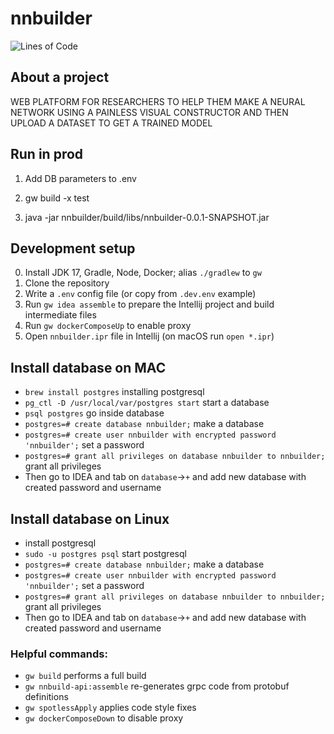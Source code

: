 # nnbuilder <!-- ![Build Status](https://img.shields.io/circleci/build/github/hse-mentorship/nnbuilder?style=flat-square)  -->
![Lines of Code](img.shields.io/tokei/lines/github/Frosendroska/nnbuilder?style=flat-square)

## About a project

 WEB PLATFORM FOR RESEARCHERS TO HELP THEM MAKE A NEURAL NETWORK USING A PAINLESS VISUAL CONSTRUCTOR AND THEN UPLOAD A DATASET TO GET A TRAINED MODEL
 
 ##  Run in prod
 
 1) Add DB parameters to .env
 
 2) gw build -x test 
 
 3)  java -jar nnbuilder/build/libs/nnbuilder-0.0.1-SNAPSHOT.jar

## Development setup

0. Install JDK 17, Gradle, Node, Docker; alias `./gradlew` to `gw`
1. Clone the repository
2. Write a `.env` config file (or copy from `.dev.env` example)
3. Run `gw idea assemble` to prepare the Intellij project and build intermediate files
4. Run `gw dockerComposeUp` to enable proxy
5. Open `nnbuilder.ipr` file in Intellij (on macOS run `open *.ipr`)

## Install database on MAC

 * `brew install postgres` installing postgresql
 * `pg_ctl -D /usr/local/var/postgres start` start a database
 * `psql postgres` go inside database
 * `postgres=# create database nnbuilder;` make a database
 * `postgres=# create user nnbuilder with encrypted password 'nnbuilder';` set a password
 * `postgres=# grant all privileges on database nnbuilder to nnbuilder;` grant all privileges
 * Then go to IDEA and tab on `database`->`+` and add new database with created password and username

## Install database on Linux

* install postgresql
* `sudo -u postgres psql` start postgresql
* `postgres=# create database nnbuilder;` make a database
* `postgres=# create user nnbuilder with encrypted password 'nnbuilder';` set a password
* `postgres=# grant all privileges on database nnbuilder to nnbuilder;` grant all privileges
* Then go to IDEA and tab on `database`->`+` and add new database with created password and username

### Helpful commands:

* `gw build` performs a full build
* `gw nnbuild-api:assemble` re-generates grpc code from protobuf definitions
* `gw spotlessApply` applies code style fixes
* `gw dockerComposeDown` to disable proxy
